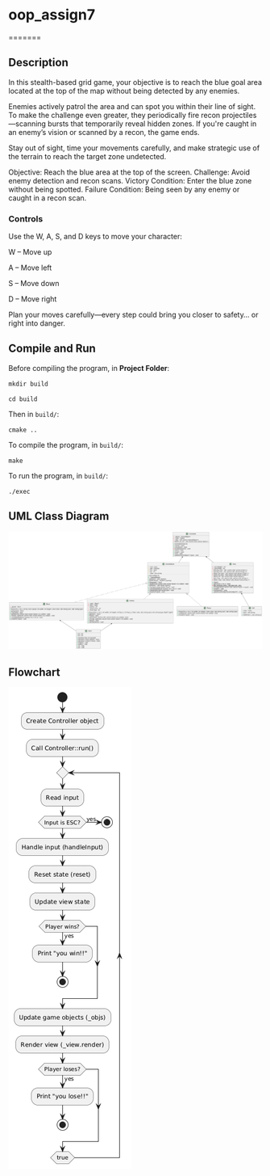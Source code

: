 # oop_assign7
=======

## Description

In this stealth-based grid game, your objective is to reach the blue goal area located at the top of the map without being detected by any enemies.

Enemies actively patrol the area and can spot you within their line of sight. To make the challenge even greater, they periodically fire recon projectiles—scanning bursts that temporarily reveal hidden zones. If you're caught in an enemy’s vision or scanned by a recon, the game ends.

Stay out of sight, time your movements carefully, and make strategic use of the terrain to reach the target zone undetected.

Objective: Reach the blue area at the top of the screen.
Challenge: Avoid enemy detection and recon scans.
Victory Condition: Enter the blue zone without being spotted.
Failure Condition: Being seen by any enemy or caught in a recon scan.

### Controls

Use the W, A, S, and D keys to move your character:

W – Move up

A – Move left

S – Move down

D – Move right

Plan your moves carefully—every step could bring you closer to safety… or right into danger.

## Compile and Run
Before compiling the program, in **Project Folder**:
```console
mkdir build
```
```console
cd build
```

Then in `build/`:
```console
cmake ..
```

To compile the program, in `build/`:
```console
make
```

To run the program, in `build/`:
```console
./exec
```

## UML Class Diagram
![UML Diagram](./diagram.png)

## Flowchart 
![Flowchart](./flow_chart.png)
